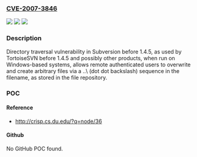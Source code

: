 ### [CVE-2007-3846](https://cve.mitre.org/cgi-bin/cvename.cgi?name=CVE-2007-3846)
![](https://img.shields.io/static/v1?label=Product&message=n%2Fa&color=blue)
![](https://img.shields.io/static/v1?label=Version&message=n%2Fa&color=blue)
![](https://img.shields.io/static/v1?label=Vulnerability&message=n%2Fa&color=brighgreen)

### Description

Directory traversal vulnerability in Subversion before 1.4.5, as used by TortoiseSVN before 1.4.5 and possibly other products, when run on Windows-based systems, allows remote authenticated users to overwrite and create arbitrary files via a ..\ (dot dot backslash) sequence in the filename, as stored in the file repository.

### POC

#### Reference
- http://crisp.cs.du.edu/?q=node/36

#### Github
No GitHub POC found.

